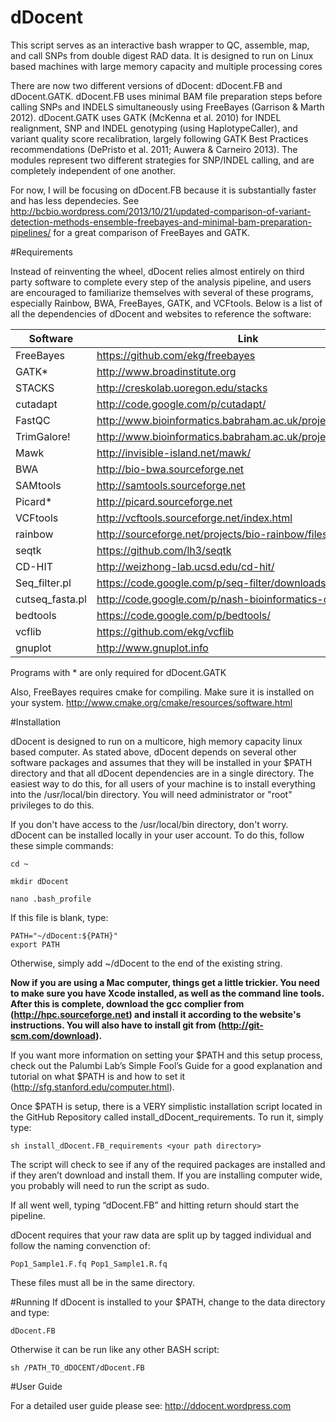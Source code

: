 dDocent
=======

This script serves as an interactive bash wrapper to QC, assemble, map, and call SNPs from double digest RAD data.  It is designed to run on Linux based machines with large memory capacity and multiple processing cores

There are now two different versions of dDocent: dDocent.FB and dDocent.GATK.  dDocent.FB uses minimal BAM file preparation steps before calling SNPs and INDELS simultaneously using FreeBayes (Garrison & Marth 2012).  dDocent.GATK uses GATK (McKenna et al. 2010) for INDEL realignment, SNP and INDEL genotyping (using HaplotypeCaller), and variant quality score recalibration, largely following GATK Best Practices recommendations (DePristo et al. 2011; Auwera & Carneiro 2013).  The modules represent two different strategies for SNP/INDEL calling, and are completely independent of one another.

For now, I will be focusing on dDocent.FB because it is substantially faster and has less dependecies.  See http://bcbio.wordpress.com/2013/10/21/updated-comparison-of-variant-detection-methods-ensemble-freebayes-and-minimal-bam-preparation-pipelines/ for a great comparison of FreeBayes and GATK.

#Requirements

Instead of reinventing the wheel, dDocent relies almost entirely on third party software to complete every step of the 
analysis pipeline, and users are encouraged to familiarize themselves with several of these programs, especially Rainbow, 
BWA, FreeBayes, GATK, and VCFtools.  Below is a list of all the dependencies of dDocent and websites to reference the software:

| Software        | Link                             |
| ------------- |------------------------------------|
|FreeBayes      | https://github.com/ekg/freebayes   |
|GATK*          | http://www.broadinstitute.org      |
|STACKS         | http://creskolab.uoregon.edu/stacks|
|cutadapt       | http://code.google.com/p/cutadapt/ |
|FastQC		      | http://www.bioinformatics.babraham.ac.uk/projects/fastqc/ |
|TrimGalore!	  | http://www.bioinformatics.babraham.ac.uk/projects/trim_galore/ |
|Mawk			      | http://invisible-island.net/mawk/ |
|BWA		  	    | http://bio-bwa.sourceforge.net |
|SAMtools		    | http://samtools.sourceforge.net |
|Picard*		    | http://picard.sourceforge.net |
|VCFtools		    | http://vcftools.sourceforge.net/index.html |
|rainbow		    | http://sourceforge.net/projects/bio-rainbow/files/ |
|seqtk			    | https://github.com/lh3/seqtk |
|CD-HIT		      | http://weizhong-lab.ucsd.edu/cd-hit/ |
|Seq_filter.pl  | https://code.google.com/p/seq-filter/downloads/list |
|cutseq_fasta.pl| http://code.google.com/p/nash-bioinformatics-codelets/ |
|bedtools| https://code.google.com/p/bedtools/ |
|vcflib| https://github.com/ekg/vcflib |
|gnuplot| http://www.gnuplot.info |

Programs with * are only required for dDocent.GATK

Also, FreeBayes requires cmake for compiling.  Make sure it is installed on your system. http://www.cmake.org/cmake/resources/software.html

#Installation

dDocent is designed to run on a multicore, high memory capacity linux based computer.  As stated above, dDocent depends on several other software packages and assumes that they will be installed in your $PATH directory and that all dDocent dependencies are in a single directory.  The easiest way to do this, for all users of your machine is to install everything into the /usr/local/bin directory.  You will need administrator or "root" privileges to do this.

If you don't have access to the /usr/local/bin directory, don't worry.  dDocent can be installed locally in your user account.  To do this, follow these simple commands:

	cd ~

	mkdir dDocent

	nano .bash_profile

If this file is blank, type:

	PATH="~/dDocent:${PATH}"
	export PATH

Otherwise, simply add ~/dDocent to the end of the existing string.

**Now if you are using a Mac computer, things get a little trickier.  You need to make sure you have Xcode installed, as well as the command line tools.  After this is complete, download the gcc complier from (http://hpc.sourceforge.net) and install it according to the website's instructions.   You will also have to install git from (http://git-scm.com/download).**

If you want more information on setting your $PATH and this setup process, check out the Palumbi Lab’s Simple Fool’s Guide for a good explanation and tutorial on what $PATH is and how to set it (http://sfg.stanford.edu/computer.html).

Once $PATH is setup, there is a VERY simplistic installation script located in the GitHub Repository called install_dDocent_requirements.  To run it, simply type:

	sh install_dDocent.FB_requirements <your path directory>

The script will check to see if any of the required packages are installed and if they aren’t download and install them.  If you are installing computer wide, you probably will need to run the script as sudo.

If all went well, typing “dDocent.FB” and hitting return should start the pipeline.


dDocent requires that your raw data are split up by tagged individual and follow the naming convenction of:

	Pop1_Sample1.F.fq Pop1_Sample1.R.fq

These files must all be in the same directory.

#Running
If dDocent is installed to your $PATH, change to the data directory and type:

	dDocent.FB 

Otherwise it can be run like any other BASH script:

	sh /PATH_TO_dDOCENT/dDocent.FB

#User Guide

For a detailed user guide please see: http://ddocent.wordpress.com
